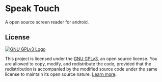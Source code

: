 # Speak Touch
A open source screen reader for android.

## License
[![GNU GPLv3 Logo](https://www.gnu.org/graphics/gplv3-127x51.png)](https://www.gnu.org/licenses/gpl-3.0.html)

This project is licensed under the [GNU GPLv3](https://www.gnu.org/licenses/gpl-3.0.html), an open source license. You are allowed to copy, modify, and redistribute the code, provided that the redistribution is accompanied by the modified source code under the same license to maintain its open source nature. [Learn more](https://www.gnu.org/licenses/gpl-3.0.html). 